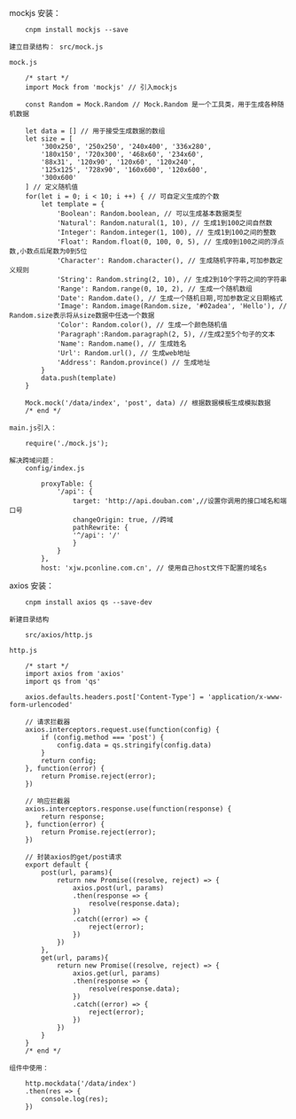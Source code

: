 mockjs
    安装：

        cnpm install mockjs --save

    建立目录结构： src/mock.js

    mock.js

        /* start */
        import Mock from 'mockjs' // 引入mockjs
        
        const Random = Mock.Random // Mock.Random 是一个工具类，用于生成各种随机数据
        
        let data = [] // 用于接受生成数据的数组
        let size = [
            '300x250', '250x250', '240x400', '336x280', 
            '180x150', '720x300', '468x60', '234x60', 
            '88x31', '120x90', '120x60', '120x240', 
            '125x125', '728x90', '160x600', '120x600', 
            '300x600'
        ] // 定义随机值
        for(let i = 0; i < 10; i ++) { // 可自定义生成的个数
            let template = {
                'Boolean': Random.boolean, // 可以生成基本数据类型
                'Natural': Random.natural(1, 10), // 生成1到100之间自然数
                'Integer': Random.integer(1, 100), // 生成1到100之间的整数
                'Float': Random.float(0, 100, 0, 5), // 生成0到100之间的浮点数,小数点后尾数为0到5位
                'Character': Random.character(), // 生成随机字符串,可加参数定义规则
                'String': Random.string(2, 10), // 生成2到10个字符之间的字符串
                'Range': Random.range(0, 10, 2), // 生成一个随机数组
                'Date': Random.date(), // 生成一个随机日期,可加参数定义日期格式
                'Image': Random.image(Random.size, '#02adea', 'Hello'), // Random.size表示将从size数据中任选一个数据
                'Color': Random.color(), // 生成一个颜色随机值
                'Paragraph':Random.paragraph(2, 5), //生成2至5个句子的文本
                'Name': Random.name(), // 生成姓名
                'Url': Random.url(), // 生成web地址
                'Address': Random.province() // 生成地址
            }
            data.push(template)
        }
        
        Mock.mock('/data/index', 'post', data) // 根据数据模板生成模拟数据
        /* end */

    main.js引入：

        require('./mock.js');

    解决跨域问题：
        config/index.js

            proxyTable: {
                '/api': {  
                    target: 'http://api.douban.com',//设置你调用的接口域名和端口号  			
                    changeOrigin: true, //跨域  			
                    pathRewrite: {  
                    '^/api': '/' 			
                    }  
                }
            },
            host: 'xjw.pconline.com.cn', // 使用自己host文件下配置的域名s



axios
    安装：

        cnpm install axios qs --save-dev

    新建目录结构 

        src/axios/http.js

    http.js

        /* start */
        import axios from 'axios'
        import qs from 'qs'
 
        axios.defaults.headers.post['Content-Type'] = 'application/x-www-form-urlencoded'
        
        // 请求拦截器
        axios.interceptors.request.use(function(config) {
            if (config.method === 'post') {
                config.data = qs.stringify(config.data)
            }
            return config;
        }, function(error) {
            return Promise.reject(error);
        })

        // 响应拦截器
        axios.interceptors.response.use(function(response) {
            return response;
        }, function(error) {
            return Promise.reject(error);
        })
        
        // 封装axios的get/post请求
        export default {
            post(url, params){
                return new Promise((resolve, reject) => {
                    axios.post(url, params)
                    .then(response => {
                        resolve(response.data);
                    })
                    .catch((error) => {
                        reject(error);
                    })
                })
            },
            get(url, params){
                return new Promise((resolve, reject) => {
                    axios.get(url, params)
                    .then(response => {
                        resolve(response.data);
                    })
                    .catch((error) => {
                        reject(error);
                    })
                }) 
            }
        }
        /* end */

    组件中使用：

        http.mockdata('/data/index')
		.then(res => {
			console.log(res);
		})
